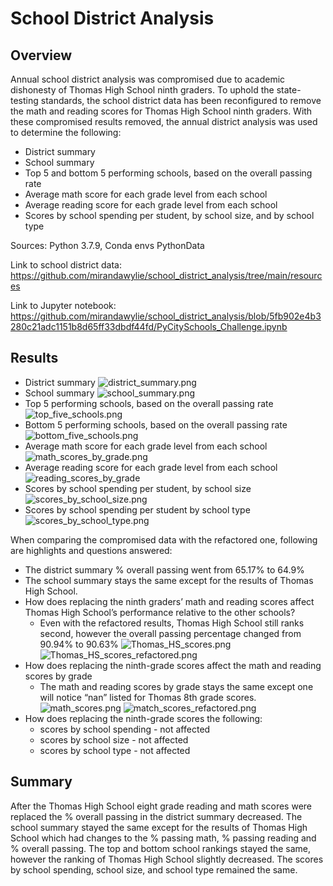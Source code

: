 # School District Analysis

## Overview
Annual school district analysis was compromised due to academic dishonesty of Thomas High School ninth graders. To uphold the state-testing standards, the school district data has been reconfigured to remove the math and reading scores for Thomas High School ninth graders. With these compromised results removed, the annual district analysis was used to determine the following:

* District summary
* School summary
* Top 5 and bottom 5 performing schools, based on the overall passing rate
* Average math score for each grade level from each school
* Average reading score for each grade level from each school
* Scores by school spending per student, by school size, and by school type

Sources: Python 3.7.9, Conda envs PythonData

Link to school district data: https://github.com/mirandawylie/school_district_analysis/tree/main/resources

Link to Jupyter notebook: https://github.com/mirandawylie/school_district_analysis/blob/5fb902e4b3280c21adc1151b8d65ff33dbdf44fd/PyCitySchools_Challenge.ipynb

## Results
* District summary
![district_summary.png](images/district_summary.png)
* School summary
![school_summary.png](images/school_summary.png)
* Top 5 performing schools, based on the overall passing rate
![top_five_schools.png](images/top_five_schools.png)
* Bottom 5 performing schools, based on the overall passing rate
![bottom_five_schools.png](images/bottom_five_schools.png)
* Average math score for each grade level from each school
![math_scores_by_grade.png](images/math_scores_by_grade.png)
* Average reading score for each grade level from each school
![reading_scores_by_grade](images/reading_scores_by_grade.png)
* Scores by school spending per student, by school size
![scores_by_school_size.png](images/scores_by_school_size.png)
* Scores by school spending per student by school type
![scores_by_school_type.png](images/scores_by_school_type.png)

 When comparing the compromised data with the refactored one, following are highlights and questions answered:
* The district summary % overall passing went from 65.17% to 64.9%
* The school summary stays the same except for the results of Thomas High School. 
* How does replacing the ninth graders’ math and reading scores affect Thomas High School’s performance relative to the other schools?
    - Even with the refactored results, Thomas High School still ranks second, however the overall passing percentage changed from 90.94% to 90.63%
    ![Thomas_HS_scores.png](images/Thomas_HS_scores.png)
    ![Thomas_HS_scores_refactored.png](images/Thomas_HS_scores_refactored.png)
* How does replacing the ninth-grade scores affect the math and reading scores by grade
    - The math and reading scores by grade stays the same except one will notice “nan” listed for Thomas 8th grade scores.
    ![math_scores.png](images/math_scores.png)
    ![match_scores_refactored.png](images/math_scores_refactored.png)
* How does replacing the ninth-grade scores the following:
    - scores by school spending - not affected
    - scores by school size - not affected
    - scores by school type - not affected

## Summary
After the Thomas High School eight grade reading and math scores were replaced the % overall passing in the district summary decreased. The school summary stayed the same except for the results of Thomas High School which had changes to the % passing math, % passing reading and % overall passing. The top and bottom school rankings stayed the same, however the ranking of Thomas High School slightly decreased. The scores by school spending, school size, and school type remained the same.
